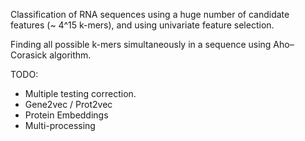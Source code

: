 
Classification of RNA sequences using a huge number of candidate features (~ 4^15 k-mers), and using univariate feature selection.

Finding all possible k-mers simultaneously in a sequence using Aho–Corasick algorithm.

TODO: 
- Multiple testing correction.
- Gene2vec / Prot2vec
- Protein Embeddings
- Multi-processing

